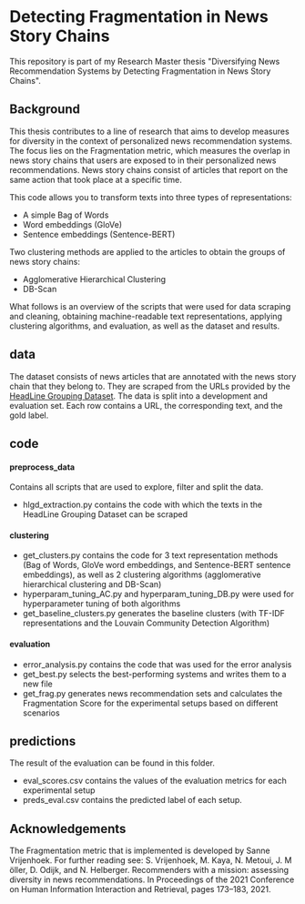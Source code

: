 # Detecting Fragmentation in News Story Chains

This repository is part of my Research Master thesis "Diversifying News Recommendation Systems by Detecting Fragmentation in News Story Chains". 

## Background 
This thesis contributes to a line of research that aims to develop measures for diversity in the context of personalized news recommendation systems. The focus lies on the 
Fragmentation metric, which measures the overlap in news story chains that users are exposed to in their personalized news recommendations. News story chains consist
of articles that report on the same action that took place at a specific time. 

This code allows you to transform texts into three types of representations: 
* A simple Bag of Words
* Word embeddings (GloVe) 
* Sentence embeddings (Sentence-BERT) 

Two clustering methods are applied to the articles to obtain the groups of news story chains: 
* Agglomerative Hierarchical Clustering 
* DB-Scan 

What follows is an overview of the scripts that were used for data scraping and cleaning, obtaining machine-readable text representations, applying clustering algorithms, and evaluation, as well as the dataset and results. 

## data 
The dataset consists of news articles that are annotated with the news story chain that they belong to. They are scraped from the URLs provided by the [HeadLine Grouping Dataset](https://huggingface.co/datasets/hlgd).
The data is split into a development and evaluation set. Each row contains a URL, the corresponding text, and the gold label. 

## code
#### preprocess_data
Contains all scripts that are used to explore, filter and split the data.
- hlgd_extraction.py contains the code with which the texts in the HeadLine Grouping Dataset can be scraped

#### clustering
- get_clusters.py contains the code for 3 text representation methods (Bag of Words, GloVe word embeddings, and Sentence-BERT sentence embeddings), as well as 2 clustering algorithms (agglomerative hierarchical clustering and DB-Scan) 
- hyperparam_tuning_AC.py and hyperparam_tuning_DB.py were used for hyperparameter tuning of both algorithms 
- get_baseline_clusters.py generates the baseline clusters (with TF-IDF representations and the Louvain Community Detection Algorithm) 

#### evaluation
- error_analysis.py contains the code that was used for the error analysis 
- get_best.py selects the best-performing systems and writes them to a new file
- get_frag.py generates news recommendation sets and calculates the Fragmentation Score for the experimental setups based on different scenarios 

## predictions 
The result of the evaluation can be found in this folder. 
- eval_scores.csv contains the values of the evaluation metrics for each experimental setup 
- preds_eval.csv contains the predicted label of each setup. 
 

## Acknowledgements 
The Fragmentation metric that is implemented is developed by Sanne Vrijenhoek. 
For further reading see: 
S. Vrijenhoek, M. Kaya, N. Metoui, J. M ̈oller, D. Odijk, and N. Helberger. Recommenders with a mission: assessing diversity in news recommendations. In Proceedings of the 2021 Conference on Human Information Interaction and Retrieval, pages 173–183, 2021.
